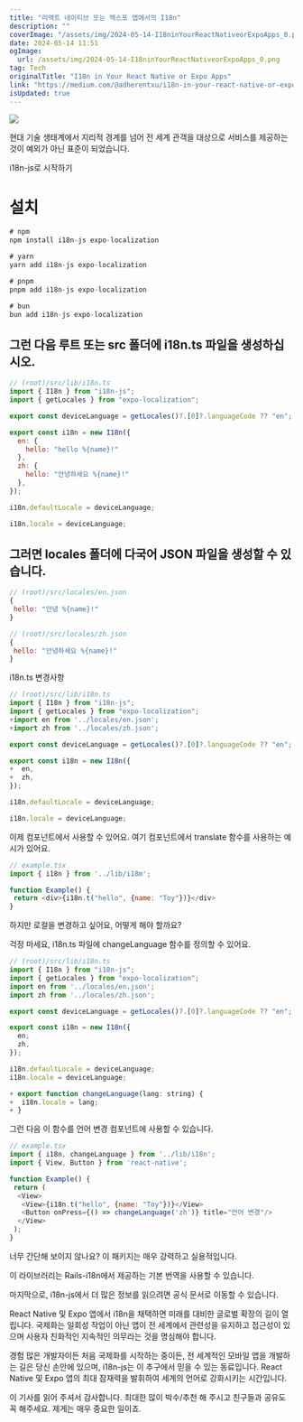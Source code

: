 ```yaml
---
title: "리액트 네이티브 또는 엑스포 앱에서의 I18n"
description: ""
coverImage: "/assets/img/2024-05-14-I18ninYourReactNativeorExpoApps_0.png"
date: 2024-05-14 11:51
ogImage: 
  url: /assets/img/2024-05-14-I18ninYourReactNativeorExpoApps_0.png
tag: Tech
originalTitle: "I18n in Your React Native or Expo Apps"
link: "https://medium.com/@adherentxu/i18n-in-your-react-native-or-expo-apps-eb92a1a8b1b5"
isUpdated: true
---
```





<img src="/assets/img/2024-05-14-I18ninYourReactNativeorExpoApps_0.png" />

현대 기술 생태계에서 지리적 경계를 넘어 전 세계 관객을 대상으로 서비스를 제공하는 것이 예외가 아닌 표준이 되었습니다.

i18n-js로 시작하기

# 설치



```js
# npm
npm install i18n-js expo-localization

# yarn
yarn add i18n-js expo-localization

# pnpm
pnpm add i18n-js expo-localization

# bun
bun add i18n-js expo-localization
```

## 그런 다음 루트 또는 src 폴더에 i18n.ts 파일을 생성하십시오.

```js
// (root)/src/lib/i18n.ts
import { I18n } from "i18n-js";
import { getLocales } from "expo-localization";

export const deviceLanguage = getLocales()?.[0]?.languageCode ?? "en";

export const i18n = new I18n({
  en: {
    hello: "hello %{name}!"
  },
  zh: {
    hello: "안녕하세요 %{name}!"
  },
});

i18n.defaultLocale = deviceLanguage;

i18n.locale = deviceLanguage;
```

## 그러면 locales 폴더에 다국어 JSON 파일을 생성할 수 있습니다.



```js
// (root)/src/locales/en.json
{
 hello: "안녕 %{name}!"
}
```

```js
// (root)/src/locales/zh.json
{
 hello: "안녕하세요 %{name}!"
}
```

i18n.ts 변경사항

```js
// (root)/src/lib/i18n.ts
import { I18n } from "i18n-js";
import { getLocales } from "expo-localization";
+import en from '../locales/en.json';
+import zh from '../locales/zh.json';

export const deviceLanguage = getLocales()?.[0]?.languageCode ?? "en";

export const i18n = new I18n({
+  en,
+  zh,
});

i18n.defaultLocale = deviceLanguage;

i18n.locale = deviceLanguage;
```



이제 컴포넌트에서 사용할 수 있어요. 여기 컴포넌트에서 translate 함수를 사용하는 예시가 있어요.

```js
// example.tsx
import { i18n } from '../lib/i18m';

function Example() {
 return <div>{i18n.t("hello", {name: "Toy"})}</div>
}
```

하지만 로컬을 변경하고 싶어요, 어떻게 해야 할까요?

걱정 마세요, i18n.ts 파일에 changeLanguage 함수를 정의할 수 있어요.



```js
// (root)/src/lib/i18n.ts
import { I18n } from "i18n-js";
import { getLocales } from "expo-localization";
import en from '../locales/en.json';
import zh from '../locales/zh.json';

export const deviceLanguage = getLocales()?.[0]?.languageCode ?? "en";

export const i18n = new I18n({
  en,
  zh,
});

i18n.defaultLocale = deviceLanguage;
i18n.locale = deviceLanguage;

+ export function changeLanguage(lang: string) {
+  i18n.locale = lang;
+ }
```

그런 다음 이 함수를 언어 변경 컴포넌트에 사용할 수 있습니다.

```js
// example.tsx
import { i18n, changeLanguage } from '../lib/i18n';
import { View, Button } from 'react-native';

function Example() {
 return (
  <View>
   <View>{i18n.t("hello", {name: "Toy"})}</View>
   <Button onPress={() => changeLanguage('zh')} title="언어 변경"/>
  </View>
 );
}
```

너무 간단해 보이지 않나요? 이 패키지는 매우 강력하고 실용적입니다.




이 라이브러리는 Rails-i18n에서 제공하는 기본 번역을 사용할 수 있습니다.

마지막으로, i18n-js에서 더 많은 정보를 읽으려면 공식 문서로 이동할 수 있습니다.

React Native 및 Expo 앱에서 i18n을 채택하면 미래를 대비한 글로벌 확장의 길이 열립니다. 국제화는 일회성 작업이 아닌 앱이 전 세계에서 관련성을 유지하고 접근성이 있으며 사용자 친화적인 지속적인 의무라는 것을 명심해야 합니다.

경험 많은 개발자이든 처음 국제화를 시작하는 중이든, 전 세계적인 모바일 앱을 개발하는 길은 당신 손안에 있으며, i18n-js는 이 추구에서 믿을 수 있는 동료입니다. React Native 및 Expo 앱의 최대 잠재력을 발휘하여 세계의 언어로 강화시키는 시간입니다.



이 기사를 읽어 주셔서 감사합니다. 최대한 많이 박수/추천 해 주시고 친구들과 공유도 꼭 해주세요. 제게는 매우 중요한 일이죠.